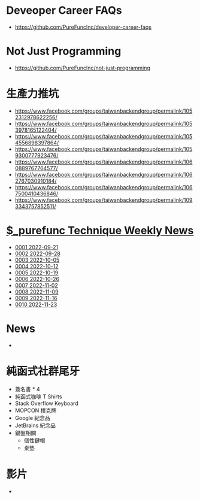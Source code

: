 # Deveoper Career FAQs
* https://github.com/PureFuncInc/developer-career-faqs

# Not Just Programming
* https://github.com/PureFuncInc/not-just-programming

# 生產力推坑
* https://www.facebook.com/groups/taiwanbackendgroup/permalink/1052312978622256/
* https://www.facebook.com/groups/taiwanbackendgroup/permalink/1053978165122404/
* https://www.facebook.com/groups/taiwanbackendgroup/permalink/1054556898397864/
* https://www.facebook.com/groups/taiwanbackendgroup/permalink/1059300777923476/
* https://www.facebook.com/groups/taiwanbackendgroup/permalink/1060889767764577/
* https://www.facebook.com/groups/taiwanbackendgroup/permalink/1062767030910184/
* https://www.facebook.com/groups/taiwanbackendgroup/permalink/1067500410436846/
* https://www.facebook.com/groups/taiwanbackendgroup/permalink/1093343757852511/

# [$_purefunc Technique Weekly News](https://github.com/PureFuncInc/purefunc-technique-weekly-news)
* [0001 2022-09-21](https://github.com/PureFuncInc/purefunc-technique-weekly-news/milestone/1?closed=1)
* [0002 2022-09-28](https://github.com/PureFuncInc/purefunc-technique-weekly-news/milestone/2?closed=1)
* [0003 2022-10-05](https://github.com/PureFuncInc/purefunc-technique-weekly-news/milestone/3?closed=1)
* [0004 2022-10-12](https://github.com/PureFuncInc/purefunc-technique-weekly-news/milestone/4?closed=1)
* [0005 2022-10-19](https://github.com/PureFuncInc/purefunc-technique-weekly-news/milestone/5?closed=1)
* [0006 2022-10-26](https://github.com/PureFuncInc/purefunc-technique-weekly-news/milestone/6?closed=1)
* [0007 2022-11-02](https://github.com/PureFuncInc/purefunc-technique-weekly-news/milestone/7?closed=1)
* [0008 2022-11-09](https://github.com/PureFuncInc/purefunc-technique-weekly-news/milestone/8?closed=1)
* [0009 2022-11-16](https://github.com/PureFuncInc/purefunc-technique-weekly-news/milestone/9?closed=1)
* [0010 2022-11-23](https://github.com/PureFuncInc/purefunc-technique-weekly-news/milestone/10?closed=1)

# News
*

# 純函式社群尾牙
* 簽名書 * 4
* 純函式咖啡 T Shirts
* Stack Overflow Keyboard
* MOPCON 撲克牌
* Google 紀念品
* JetBrains 紀念品
* 鍵盤相關
  * 個性鍵帽
  * 桌墊 

# 影片
* 
